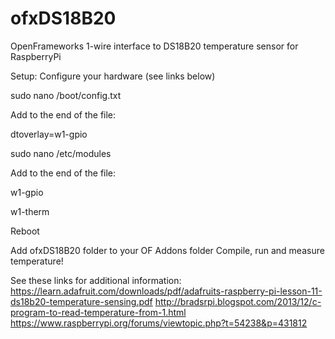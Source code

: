 # ofxDS18B20
OpenFrameworks 1-wire interface to DS18B20 temperature sensor for RaspberryPi

Setup:
Configure your hardware (see links below)

sudo nano /boot/config.txt

Add to the end of the file:

dtoverlay=w1-gpio

sudo nano /etc/modules

Add to the end of the file:

w1-gpio

w1-therm

Reboot

Add ofxDS18B20 folder to your OF Addons folder
Compile, run and measure temperature!

See these links for additional information:
https://learn.adafruit.com/downloads/pdf/adafruits-raspberry-pi-lesson-11-ds18b20-temperature-sensing.pdf
http://bradsrpi.blogspot.com/2013/12/c-program-to-read-temperature-from-1.html
https://www.raspberrypi.org/forums/viewtopic.php?t=54238&p=431812
